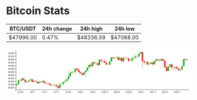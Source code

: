 # Bitcoin Stats

BTC/USDT|24h change|24h high|24h low|
|---|---|---|---|
|$47996.00|0.47%|$48336.59|$47088.00|

<img src="./chart.svg">
